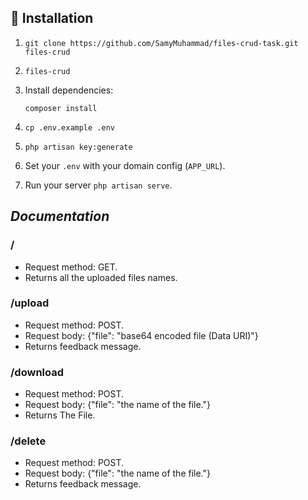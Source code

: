 ## 🧾 Installation

1. `git clone https://github.com/SamyMuhammad/files-crud-task.git files-crud`
2. `files-crud`
3. Install dependencies:

   `composer install`

4. `cp .env.example .env`
5. `php artisan key:generate`
6. Set your `.env` with your domain config (`APP_URL`).
7. Run your server `php artisan serve`.


## _Documentation_

### /
- Request method: GET.
- Returns all the uploaded files names.

### /upload
- Request method: POST.
- Request body: {"file": "base64 encoded file (Data URI)"}
- Returns feedback message.

### /download
- Request method: POST.
- Request body: {"file": "the name of the file."}
- Returns The File.

### /delete
- Request method: POST.
- Request body: {"file": "the name of the file."}
- Returns feedback message.
